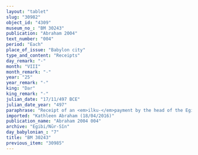 ```yaml
---
layout: "tablet"
slug: "30982"
object_id: "4309"
museum_no_: "BM 30243"
publication: "Abraham 2004"
text_number: "004"
period: "Each"
place_of_issue: "Babylon city"
type_and_content: "Receipts"
day_remark: "-"
month: "VIII"
month_remark: "-"
year: "25"
year_remark: "-"
king: "Dar"
king_remark: "-"
julian_date: "17/11/497 BCE"
julian_date_year: "497"
paraphrase: "Receipt of an <em>ilku-</em>payment by the head of the Egibi family. Paid on behalf of a third party.<br /> <strong>A</strong> receives payment (<em>mahāru</em>) from <strong>B</strong> for the account of (<em>ana muhhi</em>) <strong>C<sub>1 </sub></strong>and <strong>C<sub>2</sub></strong>, for the <em>ilku</em>-tax from Nisan (I) till the end of Addar (XII) of Darius 25<sup>th</sup> year that is due from them. The amount paid is 1/3 mina and 1<sup>!</sup> shekel of white, medium-quality silver, of which 1/8 is alloy. The parties to the contract have taken one copy of the document each. Names of 4 witnesses and the scribe.<br /> <br /> <strong>A</strong>=&Scaron;i&scaron;ki/Iddinaya//Egibi (=Marduk-nāṣir-apli/Itti-Marduk-balāṭu//Egibi); <strong>B</strong>=Rēmūtu/Kalbaya;&nbsp;<strong>C<sub>1</sub></strong>=Bēl-u&scaron;allim/Bēl-iqī&scaron;a//&Scaron;ang&ucirc;-Ea;&nbsp;<strong>C<sub>2</sub></strong>=Bēl-ēṭir/Bēl-iqī&scaron;a//&Scaron;ang&ucirc;-Ea"
imported: "Kathleen Abraham (18/04/2016)"
publication_name: "Abraham 2004 004"
archive: "Egibi/Nūr-Sîn"
day_babylonian_: "7"
title: "BM 30243"
previous_item: "30985"
---
```

